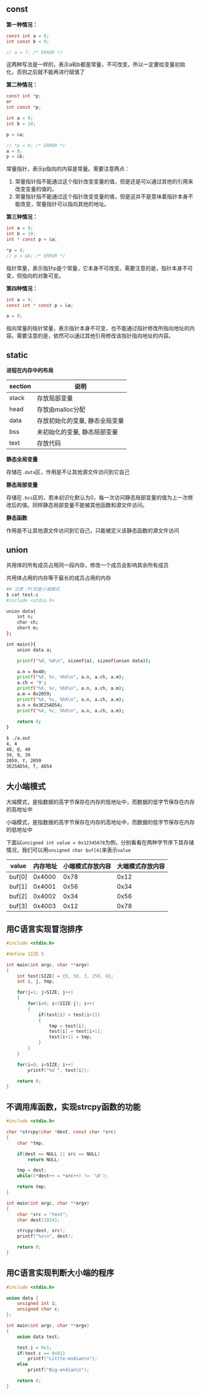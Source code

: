 ## const

**第一种情况：**

```c
const int a = 8;
int const b = 9;

// a = 7; /* ERROR */
```

这两种写法是一样的，表示a和b都是常量，不可改变，所以一定要给变量初始化，否则之后就不能再进行赋值了

**第二种情况：**

```c
const int *p;
or
int const *p;

int a = 9;
int b = 10;

p = &a;

// *p = 8; /* ERROR */
a = 8;
p = &b;
```

常量指针，表示p指向的内容是常量。需要注意两点：

1. 常量指针指不能通过这个指针改变变量的值，但是还是可以通过其他的引用来改变变量的值的。
2. 常量指针指不能通过这个指针改变变量的值，但是这并不是意味着指针本身不能改变，常量指针可以指向其他的地址。

**第三种情况：**

```c
int a = 9;
int b = 10;
int * const p = &a;

*p = 8;
// p = &b; /* ERROR */
```

指针常量，表示指针p是个常量，它本身不可改变。需要注意的是，指针本身不可变，但指向的对象可变。

**第四种情况：**

```c
int a = 9;
const int * const p = &a;

a = 8;
```

指向常量的指针常量，表示指针本身不可变，也不能通过指针修改所指向地址的内容。需要注意的是，依然可以通过其他引用修改该指针指向地址的内容。

## static

**进程在内存中的布局**

| section | 说明                           |
| ------- | ------------------------------ |
| stack   | 存放局部变量                   |
| head    | 存放由malloc分配               |
| data    | 存放初始化的变量, 静态全局变量 |
| bss     | 未初始化的变量, 静态局部变量   |
| text    | 存放代码                       |

**静态全局变量**

存储在`.data`区，作用是不让其他源文件访问到它自己

**静态局部变量**

存储在`.bss`区的，若未初识化默认为0，每一次访问静态局部变量的值为上一次修改后的值。同样静态局部变量不能被其他函数和源文件访问。

**静态函数**

作用是不让其他源文件访问到它自己，只能被定义该静态函数的源文件访问

## union

共用体的所有成员占用同一段内存，修改一个成员会影响其余所有成员

共用体占用的内存等于最长的成员占用的内存

```bash
## 注意：PC机是小端模式
$ cat test.c
#include <stdio.h>

union data{
    int n;
    char ch;
    short m;
};

int main(){
    union data a;

    printf("%d, %d\n", sizeof(a), sizeof(union data));

    a.n = 0x40;
    printf("%X, %c, %hX\n", a.n, a.ch, a.m);
    a.ch = '9';
    printf("%X, %c, %hX\n", a.n, a.ch, a.m);
    a.m = 0x2059;
    printf("%X, %c, %hX\n", a.n, a.ch, a.m);
    a.n = 0x3E25AD54;
    printf("%X, %c, %hX\n", a.n, a.ch, a.m);
   
    return 0;
}

$ ./a.out
4, 4
40, @, 40
39, 9, 39
2059, Y, 2059
3E25AD54, T, AD54
```

## 大小端模式

大端模式，是指数据的高字节保存在内存的低地址中，而数据的低字节保存在内存的高地址中

小端模式，是指数据的高字节保存在内存的高地址中，而数据的低字节保存在内存的低地址中

下面以`unsigned int value = 0x12345678`为例，分别看看在两种字节序下其存储情况，我们可以用`unsigned char buf[4]`来表示`value`

| value  | 内存地址 | 小端模式存放内容 | 大端模式存放内容 |
| ------ | -------- | ---------------- | ---------------- |
| buf[0] | 0x4000   | 0x78             | 0x12             |
| buf[1] | 0x4001   | 0x56             | 0x34             |
| buf[2] | 0x4002   | 0x34             | 0x56             |
| buf[3] | 0x4003   | 0x12             | 0x78             |

## 用C语言实现冒泡排序

```c
#include <stdio.h>

#define SIZE 5

int main(int argc, char **argv)
{
	int test[SIZE] = {9, 50, 3, 250, 8};
	int i, j, tmp;

	for(j=1; j<SIZE; j++)
	{
		for(i=0; i<(SIZE-j); i++)
		{
			if(test[i] > test[i+1])
			{
				tmp = test[i];
				test[i] = test[i+1];
				test[i+1] = tmp;
			}
		}
	}

	for(i=0; i<SIZE; i++)
		printf("%d ", test[i]);

	return 0;
}
```

## 不调用库函数，实现strcpy函数的功能

```c
#include <stdio.h>

char *strcpy(char *dest, const char *src)
{
	char *tmp;

	if(dest == NULL || src == NULL)
		return NULL;

	tmp = dest;
	while((*dest++ = *src++) != '\0');

	return tmp;
}

int main(int argc, char **argv)
{
	char *src = "test";
	char dest[1024];

	strcpy(dest, src);
	printf("%s\n", dest);

	return 0;
}
```

## 用C语言实现判断大小端的程序

```c
#include <stdio.h>

union data {
	unsigned int i;
	unsigned char c;
};

int main(int argc, char **argv)
{
	union data test;

	test.i = 0x1;
	if(test.c == 0x01)
		printf("Little-endian\n");
	else
		printf("Big-endian\n");

	return 0;
}
```

